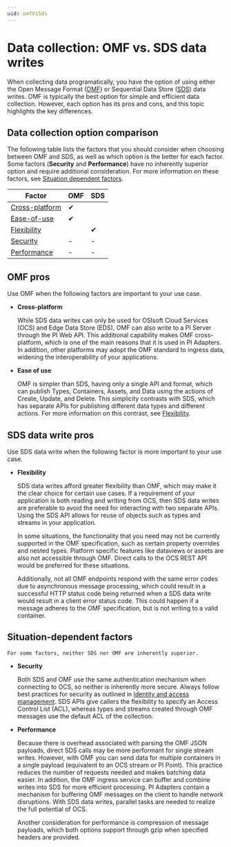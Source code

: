 ```yaml
---
uid: omfVsSds
---
```


# Data collection: OMF vs. SDS data writes

When collecting data programatically, you have the option of using either the Open Message Format ([OMF](https://docs.osisoft.com/bundle/omf/page/index.html)) or Sequential Data Store ([SDS](xref:sdsWritingData)) data writes. OMF is typically the best option for simple and efficient data collection. However, each option has its pros and cons, and this topic highlights the key differences. 

## Data collection option comparison

The following table lists the factors that you should consider when choosing between OMF and SDS, as well as which option is the better for each factor. Some factors (**Security** and **Performance**) have no inherently superior option and require additional consideration. For more information on these factors, see [Situation dependent factors](#situation-dependent-factors).

| Factor | OMF | SDS |
|--|--|--|
| [Cross-platform](#cross-platform) | ✔ |  |
| [Ease-of-use](#ease-of-use) | ✔ |  |
| [Flexibility](#flexibility) |  | ✔ |
| [Security](#security) | - | - |
| [Performance](#performance) | - | - |

## OMF pros

Use OMF when the following factors are important to your use case.

- <a id="cross-platform"></a>**Cross-platform**

	While SDS data writes can only be used for OSIsoft Cloud Services (OCS) and Edge Data Store (EDS), OMF can also write to a PI Server through the PI Web API. This additional capability makes OMF cross-platform, which is one of the main reasons that it is used in PI Adapters. In addition, other platforms may adopt the OMF standard to ingress data, widening the interoperability of your applications.  

- <a id="ease-of-use"></a>**Ease of use**

	OMF is simpler than SDS, having only a single API and format, which can publish Types, Containers, Assets, and Data using the actions of Create, Update, and Delete. This simplicity contrasts with SDS, which has separate APIs for publishing different data types and different actions. For more information on this contrast, see [Flexibility](#flexibility).

## SDS data write pros

Use SDS data write when the following factor is more important to your use case.

- <a id="flexibility"></a>**Flexibility**

	SDS data writes afford greater flexibility than OMF, which may make it the clear choice for certain use cases. If a requirement of your application is both reading and writing from OCS, then SDS data writes are preferable to avoid the need for interacting with two separate APIs. Using the SDS API allows for reuse of objects such as types and streams in your application.  

	In some situations, the functionality that you need may not be currently supported in the OMF specification, such as certain property overrides and nested types. Platform specific features like dataviews or assets are also not accessible through OMF. Direct calls to the OCS REST API would be preferred for these situations.  

	Additionally, not all OMF endpoints respond with the same error codes due to asynchronous message processing, which could result in a successful HTTP status code being returned when a SDS data write would result in a client error status code. This could happen if a message adheres to the OMF specification, but is not writing to a valid container.  

## Situation-dependent factors

	For some factors, neither SDS nor OMF are inherently superior. 

- <a id="security"></a>**Security**

	Both SDS and OMF use the same authentication mechanism when connecting to OCS, so neither is inherently more secure. Always follow best practices for security as outlined in [Identity and access management](xref:id-access-mgmt). SDS APIs give callers the flexibility to specify an Access Control List (ACL), whereas types and streams created through OMF messages use the default ACL of the collection.

- <a id="performance"></a>**Performance**

	Because there is overhead associated with parsing the OMF JSON payloads, direct SDS calls may be more performant for single stream writes. However, with OMF you can send data for multiple containers in a single payload (equivalent to an OCS stream or PI Point). This practice reduces the number of requests needed and makes batching data easier. In addition, the OMF ingress service can buffer and combine writes into SDS for more efficient processing. PI Adapters contain a mechanism for buffering OMF messages on the client to handle network disruptions. With SDS data writes, parallel tasks are needed to realize the full potential of OCS.  

	Another consideration for performance is compression of message payloads, which both options support through gzip when specified headers are provided.
